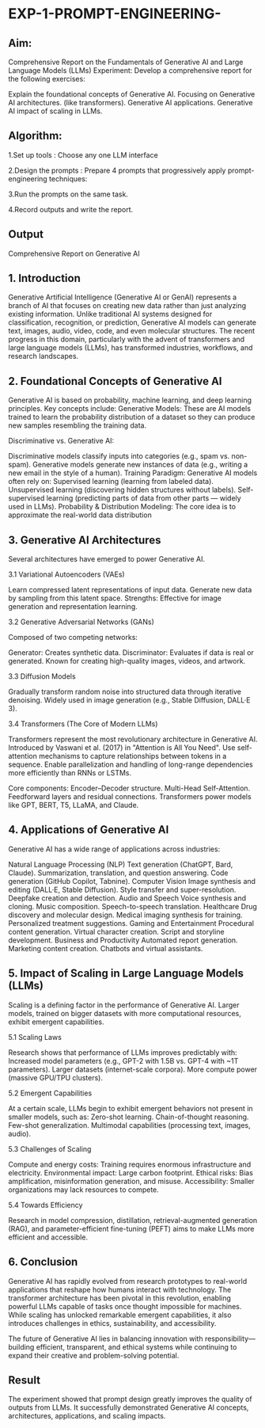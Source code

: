 # EXP-1-PROMPT-ENGINEERING-

## Aim: 
Comprehensive Report on the Fundamentals of Generative AI and Large Language Models (LLMs)
Experiment: Develop a comprehensive report for the following exercises:

Explain the foundational concepts of Generative AI.
Focusing on Generative AI architectures. (like transformers).
Generative AI applications.
Generative AI impact of scaling in LLMs.

## Algorithm:

1.Set up tools : Choose any one LLM interface

2.Design the prompts : Prepare 4 prompts that progressively apply prompt-engineering techniques:

3.Run the prompts on the same task.

4.Record outputs and write the report.

## Output
Comprehensive Report on Generative AI

## 1. Introduction

Generative Artificial Intelligence (Generative AI or GenAI) represents a branch of AI that focuses on creating new data rather than just analyzing existing information. Unlike traditional AI systems designed for classification, recognition, or prediction, Generative AI models can generate text, images, audio, video, code, and even molecular structures. The recent progress in this domain, particularly with the advent of transformers and large language models (LLMs), has transformed industries, workflows, and research landscapes.

## 2. Foundational Concepts of Generative AI

Generative AI is based on probability, machine learning, and deep learning principles. Key concepts include:
Generative Models: These are AI models trained to learn the probability distribution of a dataset so they can produce new samples resembling the training data.

Discriminative vs. Generative AI:

Discriminative models classify inputs into categories (e.g., spam vs. non-spam).
Generative models generate new instances of data (e.g., writing a new email in the style of a human).
Training Paradigm: Generative AI models often rely on:
Supervised learning (learning from labeled data).
Unsupervised learning (discovering hidden structures without labels).
Self-supervised learning (predicting parts of data from other parts — widely used in LLMs).
Probability & Distribution Modeling: The core idea is to approximate the real-world data distribution 


## 3. Generative AI Architectures

Several architectures have emerged to power Generative AI.

3.1 Variational Autoencoders (VAEs)

Learn compressed latent representations of input data.
Generate new data by sampling from this latent space.
Strengths: Effective for image generation and representation learning.

3.2 Generative Adversarial Networks (GANs)

Composed of two competing networks:

Generator: Creates synthetic data.
Discriminator: Evaluates if data is real or generated.
Known for creating high-quality images, videos, and artwork.

3.3 Diffusion Models

Gradually transform random noise into structured data through iterative denoising.
Widely used in image generation (e.g., Stable Diffusion, DALL·E 3).

3.4 Transformers (The Core of Modern LLMs)

Transformers represent the most revolutionary architecture in Generative AI.
Introduced by Vaswani et al. (2017) in "Attention is All You Need".
Use self-attention mechanisms to capture relationships between tokens in a sequence.
Enable parallelization and handling of long-range dependencies more efficiently than RNNs or LSTMs.

Core components:
Encoder–Decoder structure.
Multi-Head Self-Attention.
Feedforward layers and residual connections.
Transformers power models like GPT, BERT, T5, LLaMA, and Claude.

## 4. Applications of Generative AI

Generative AI has a wide range of applications across industries:

Natural Language Processing (NLP)
Text generation (ChatGPT, Bard, Claude).
Summarization, translation, and question answering.
Code generation (GitHub Copilot, Tabnine).
Computer Vision
Image synthesis and editing (DALL·E, Stable Diffusion).
Style transfer and super-resolution.
Deepfake creation and detection.
Audio and Speech
Voice synthesis and cloning.
Music composition.
Speech-to-speech translation.
Healthcare
Drug discovery and molecular design.
Medical imaging synthesis for training.
Personalized treatment suggestions.
Gaming and Entertainment
Procedural content generation.
Virtual character creation.
Script and storyline development.
Business and Productivity
Automated report generation.
Marketing content creation.
Chatbots and virtual assistants.

## 5. Impact of Scaling in Large Language Models (LLMs)

Scaling is a defining factor in the performance of Generative AI. Larger models, trained on bigger datasets with more computational resources, exhibit emergent capabilities.

5.1 Scaling Laws

Research shows that performance of LLMs improves predictably with:
Increased model parameters (e.g., GPT-2 with 1.5B vs. GPT-4 with ~1T parameters).
Larger datasets (internet-scale corpora).
More compute power (massive GPU/TPU clusters).

5.2 Emergent Capabilities

At a certain scale, LLMs begin to exhibit emergent behaviors not present in smaller models, such as:
Zero-shot learning.
Chain-of-thought reasoning.
Few-shot generalization.
Multimodal capabilities (processing text, images, audio).

5.3 Challenges of Scaling

Compute and energy costs: Training requires enormous infrastructure and electricity.
Environmental impact: Large carbon footprint.
Ethical risks: Bias amplification, misinformation generation, and misuse.
Accessibility: Smaller organizations may lack resources to compete.

5.4 Towards Efficiency

Research in model compression, distillation, retrieval-augmented generation (RAG), and parameter-efficient fine-tuning (PEFT) aims to make LLMs more efficient and accessible.

## 6. Conclusion

Generative AI has rapidly evolved from research prototypes to real-world applications that reshape how humans interact with technology. The transformer architecture has been pivotal in this revolution, enabling powerful LLMs capable of tasks once thought impossible for machines. While scaling has unlocked remarkable emergent capabilities, it also introduces challenges in ethics, sustainability, and accessibility.

The future of Generative AI lies in balancing innovation with responsibility—building efficient, transparent, and ethical systems while continuing to expand their creative and problem-solving potential.
## Result

The experiment showed that prompt design greatly improves the quality of outputs from LLMs. It successfully demonstrated Generative AI concepts, architectures, applications, and scaling impacts.

